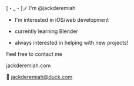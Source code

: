 

<!---
jackderemiah/jackderemiah is a ✨ special ✨ repository because its `README.md` (this file) appears on your GitHub profile.
You can click the Preview link to take a look at your changes.
--->

[・_・]ノ  I'm @jackderemiah 

  -  I'm interested in iOS/web development 

  -  currently learning Blender

  - always interested in helping with new projects! 
  
  Feel free to contact me

  
jackderemiah.com

📧 jackderemiah@duck.com



